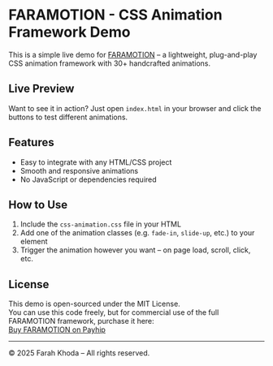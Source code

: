 # FARAMOTION - CSS Animation Framework Demo

This is a simple live demo for [FARAMOTION](https://payhip.com/b/XYZ123) – a lightweight, plug-and-play CSS animation framework with 30+ handcrafted animations.

## Live Preview
Want to see it in action? Just open `index.html` in your browser and click the buttons to test different animations.

## Features
- Easy to integrate with any HTML/CSS project
- Smooth and responsive animations
- No JavaScript or dependencies required

## How to Use
1. Include the `css-animation.css` file in your HTML
2. Add one of the animation classes (e.g. `fade-in`, `slide-up`, etc.) to your element
3. Trigger the animation however you want – on page load, scroll, click, etc.

## License
This demo is open-sourced under the MIT License.  
You can use this code freely, but for commercial use of the full FARAMOTION framework, purchase it here:  
[Buy FARAMOTION on Payhip](https://payhip.com/b/XYZ123)

---

© 2025 Farah Khoda – All rights reserved.
